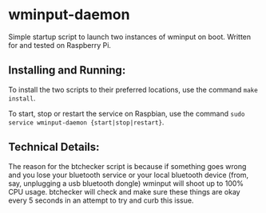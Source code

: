 wminput-daemon
==============

Simple startup script to launch two instances of wminput on boot. Written for and tested on Raspberry Pi.

Installing and Running:
-----------------------

To install the two scripts to their preferred locations, use the command `make install`.

To start, stop or restart the service on Raspbian, use the command `sudo service wminput-daemon {start|stop|restart}`.

Technical Details:
------------------

The reason for the btchecker script is because if something goes wrong and you lose your bluetooth service or your local bluetooth device (from, say, unplugging a usb bluetooth dongle) wminput will shoot up to 100% CPU usage. btchecker will check and make sure these things are okay every 5 seconds in an attempt to try and curb this issue.
